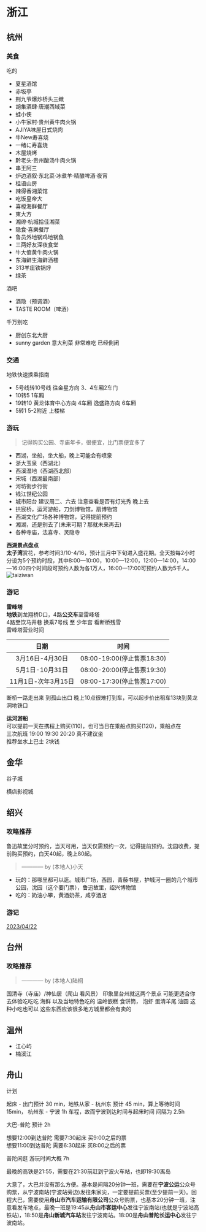 # 浙江

## 杭州

### 美食

吃的

- 夏星酒馆<Badge type="warning" text="人均 ¥90" />  <Badge type="tip" text="韩国料理" />
- 赤坂亭  <Badge type="warning" text="人均 ¥380" />  <Badge type="tip" text="日料" /> <Badge type="tip" text="烧烤" /><Badge type="tip" text="肉" />
- 荆九爷爆炒桥头三嫩  <Badge type="warning" text="人均 ¥76" />  <Badge type="tip" text="川菜" />
- 胡集酒肆·唐潮西域菜  <Badge type="warning" text="人均 ¥97" />  <Badge type="tip" text="新疆菜" />
- 蛙小侠   <Badge type="warning" text="人均 ¥80" />  <Badge type="tip" text="川湘菜" /><Badge type="tip" text="蛙" />
- 小牛家村·贵州黄牛肉火锅  <Badge type="warning" text="人均 ¥77" />  <Badge type="tip" text="牛肉火锅" />
- AJIYA味屋日式烧肉 <Badge type="warning" text="人均 ¥180" />  <Badge type="tip" text="日式烤肉" />
- 牛New寿喜烧<Badge type="warning" text="人均 ¥170" />  <Badge type="tip" text="牛肉" /><Badge type="tip" text="自助" />
- 一绪に寿喜烧 <Badge type="warning" text="人均 ¥170" />  <Badge type="tip" text="牛肉" /><Badge type="tip" text="自助" />
- 木屋烧烤 <Badge type="warning" text="人均 ¥108" />  <Badge type="tip" text="烤串" />
- 黔老头·贵州酸汤牛肉火锅 <Badge type="warning" text="人均 ¥90" />  <Badge type="tip" text="牛肉火锅" />
- 串王阿三 <Badge type="warning" text="人均 ¥90" />  <Badge type="tip" text="烤串" />
- 炉边酒叙·东北菜·冰煮羊·精酿啤酒·夜宵  <Badge type="warning" text="人均 ¥92" />  <Badge type="tip" text="烤串" />
- 桂语山房 <Badge type="warning" text="人均 ¥800" />  <Badge type="tip" text="杭帮菜" />
- 辣得香湘菜馆 <Badge type="warning" text="人均 ¥76" /> <Badge type="tip" text="湘菜" />  
- 吃饭皇帝大<Badge type="warning" text="人均 ¥95" /> <Badge type="tip" text="湘菜" />
- 喜樘海鲜餐厅<Badge type="warning" text="人均 ¥135" /> <Badge type="tip" text="海鲜" />
- 東大方 <Badge type="warning" text="人均 ¥103" /><Badge type="tip" text="浙菜" />
- 湘绯·杭城拾佳湘菜 <Badge type="warning" text="人均 ¥89" /><Badge type="tip" text="湘菜" />
- 隐食·喜樂餐厅 <Badge type="warning" text="人均 ¥113" /><Badge type="tip" text="创意菜" />
- 鲁员外地锅鸡地锅鱼<Badge type="warning" text="人均 ¥77" /><Badge type="tip" text="地锅鸡" />
- 三两好友深夜食堂 <Badge type="warning" text="人均 ¥107" /><Badge type="tip" text="海鲜" /> <Badge type="tip" text="烤乳猪" />
- 牛大倌黄牛肉火锅<Badge type="warning" text="人均 ¥70" /> <Badge type="tip" text="牛肉火锅" />
- 东海鲜生海鲜酒楼<Badge type="warning" text="人均 ¥85" /><Badge type="tip" text="海鲜" />
- 313羊庄铁锅烀<Badge type="warning" text="人均 ¥118" />   <Badge type="tip" text="烤全羊" /><Badge type="tip" text="烧烤龙虾" /><Badge type="tip" text="牛羊肉火锅" />
- 绿茶<Badge type="warning" text="人均 ¥100" /> <Badge type="tip" text="杭帮菜" />  <Badge type="tip" text="融合菜" />

酒吧

- 酒隐（预调酒）  <Badge type="tip" text="莫斯科骡子" /><Badge type="warning" text="￥78" /><Badge type="tip" text="房东的猫" /><Badge type="warning" text="￥88" /><Badge type="tip" text="碎桃" /><Badge type="warning" text="￥88" /><Badge type="tip" text="吉娃娃" /><Badge type="warning" text="￥118" />
- TASTE ROOM（啤酒）

千万别吃

- 厨创东北大厨 <Badge type="warning" text="人均 ¥80" /> <Badge type="tip" text="东北菜" />
- sunny garden 意大利菜 非常难吃 已经倒闭

### 交通

地铁快速换乘指南

- 5号线转10号线 往金星方向  3、4车厢2车门
- 10转5 1车厢
- 19转10 黄龙体育中心方向 4车厢 逸盛路方向 6车厢
- 5转1 5-2附近 上楼梯

### 游玩

> 记得购买公园、寺庙年卡，很便宜，比门票便宜多了

- 西湖，坐船，坐大船，晚上可能会有喷泉
- 浙大玉泉（西湖北）
- 西溪湿地（西湖西北部）
- 宋城（西湖最南部）
- 河坊街步行街
- 钱江世纪公园
- 城市阳台 建议周二、六去 注意查看是否有灯光秀 晚上去
- 拱宸桥，运河游船，刀剑博物馆，扇博物馆
- 西湖文化广场各种博物馆，记得提前预约
- 湘湖，还是别去了(未来可期？那就未来再去)
- 各种寺庙，法喜寺、灵隐寺

**西湖景点盘点**  
**太子湾**赏花，参考时间3/10-4/16，预计三月中下旬进入盛花期。全天按每2小时分设为5个预约时段，其中8:00—10:00，10:00—12:00，12:00—14:00，14:00—16:00四个时间段可预约人数为各1万人，16:00—17:00可预约人数为5千人。
![taiziwan](/img/trip/xihu-taiziwan.jpg)

### 游记

**雷峰塔**  
**地铁**到龙翔桥D口，4路**公交车**至雷峰塔  
4路至饮马井巷 换乘7号线 至 少年宫 看断桥残雪  
雷峰塔营业时间  

|      日期       |           时间           |
|:-------------:|:----------------------:|
|  3月16日-4月30日  | 08:00-19:00(停止售票18:30) |
|  5月1日-10月31日  | 08:00-20:00(停止售票19:30) |
| 11月1日-次年3月15日 | 08:00-17:30(停止售票17:00) |

断桥一路走出来 到孤山出口 晚上10点很难打到车，可以起步价出租车13块到黄龙洞地铁口

**运河游船**  
可以提前一天在携程上购买(110)，也可当日在乘船点购买(120)，乘船点在  
三次航班 19:00 19:30 20:20 真不建议坐  
推荐坐水上巴士 2块钱

## 金华

谷子城

横店影视城

## 绍兴

### 攻略推荐

鲁迅故里分时预约，当天可用，当天仅需预约一次，记得提前预约。沈园收费，提前购买预约，白天40起，晚上80起。

> ———— by (本地人)小天

- 玩的：那哪里都可以逛。城市广场，西园，青藤书屋，护城河一圈的几个城市公园，沈园（这个要门票），鲁迅故里，绍兴博物馆
- 吃的：奶油小攀，黄酒奶茶，咸亨酒店

### 游记

[2023/04/22](../../travelogue/20230422)

## 台州

### 攻略推荐

> ———— by (本地人)陆桐

国清寺（寺庙）/神仙居（爬山 看风景） 印象里台州就这两个景点 可能更适合你去体验吃吃吃  海鲜 以及当地特色吃的 温岭嵌糕 食饼筒， 泡虾 蛋清羊尾 油圆 这种小吃也可以 这些东西应该很多地方城里都会有卖的

## 温州

- 江心屿
- 楠溪江

## 舟山

计划

起床 - 出门预计 30 min，地铁从家 - 杭州东 预计 45 min，算上等待时间 15min， 杭州东 - 宁波 1h 车程，故而宁波到达时间与起床时间 间隔为 2.5h

大巴-普陀 预计 2h

想要12:00到达普陀 需要7:30起床 买9:00之后的票  
想要11:00到达普陀 需要6:30起床 买8:00之后的票

普陀闲逛 游玩时间大概 7h

最晚的高铁是21:55，需要在21:30前赶到宁波火车站，也即19:30离岛

大意了，大巴并没有那么方便。基本是间隔20分钟一班，需要在**宁波公运**公众号购票，从宁波南站(宁波站旁边)发往朱家尖，一定要提前买票(至少提前一天)。回程大巴，需要使用**舟山市汽车运输有限公司**公众号购票，也基本20分钟一班，注意看发车地点，最晚一班是19:45从**舟山市客运中心**发往宁波南站(也就是宁波站高铁站)，18:50是**舟山新城汽车站**发往宁波南站。18:00是**舟山普陀长运中心**发往宁波南站。
